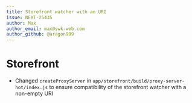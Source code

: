 ```yaml
---
title: Storefront watcher with an URI
issue: NEXT-25435
author: Max
author_email: max@swk-web.com
author_github: @aragon999
---
```

# Storefront
* Changed `createProxyServer` in `app/storefront/build/proxy-server-hot/index.js` to ensure compatibility of the storefront watcher with a non-empty URI

